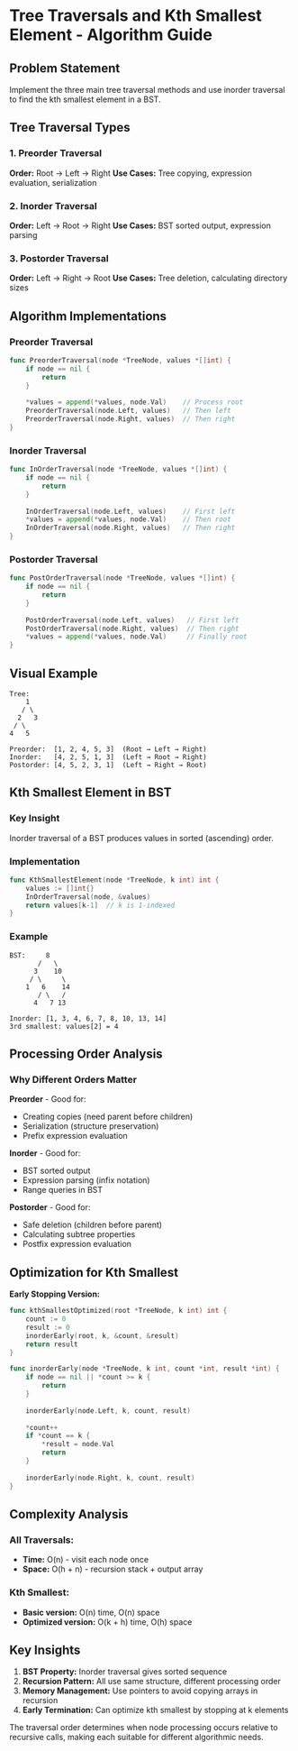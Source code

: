 # Tree Traversals and Kth Smallest Element - Algorithm Guide

## Problem Statement
Implement the three main tree traversal methods and use inorder traversal to find the kth smallest element in a BST.

## Tree Traversal Types

### 1. Preorder Traversal
**Order:** Root → Left → Right
**Use Cases:** Tree copying, expression evaluation, serialization

### 2. Inorder Traversal  
**Order:** Left → Root → Right
**Use Cases:** BST sorted output, expression parsing

### 3. Postorder Traversal
**Order:** Left → Right → Root
**Use Cases:** Tree deletion, calculating directory sizes

## Algorithm Implementations

### Preorder Traversal
```go
func PreorderTraversal(node *TreeNode, values *[]int) {
    if node == nil {
        return
    }
    
    *values = append(*values, node.Val)    // Process root
    PreorderTraversal(node.Left, values)   // Then left
    PreorderTraversal(node.Right, values)  // Then right
}
```

### Inorder Traversal
```go
func InOrderTraversal(node *TreeNode, values *[]int) {
    if node == nil {
        return
    }
    
    InOrderTraversal(node.Left, values)    // First left
    *values = append(*values, node.Val)    // Then root
    InOrderTraversal(node.Right, values)   // Then right
}
```

### Postorder Traversal
```go
func PostOrderTraversal(node *TreeNode, values *[]int) {
    if node == nil {
        return
    }
    
    PostOrderTraversal(node.Left, values)   // First left
    PostOrderTraversal(node.Right, values)  // Then right
    *values = append(*values, node.Val)     // Finally root
}
```

## Visual Example

```
Tree:
    1
   / \
  2   3
 / \
4   5

Preorder:  [1, 2, 4, 5, 3]  (Root → Left → Right)
Inorder:   [4, 2, 5, 1, 3]  (Left → Root → Right)  
Postorder: [4, 5, 2, 3, 1]  (Left → Right → Root)
```

## Kth Smallest Element in BST

### Key Insight
Inorder traversal of a BST produces values in sorted (ascending) order.

### Implementation
```go
func KthSmallestElement(node *TreeNode, k int) int {
    values := []int{}
    InOrderTraversal(node, &values)
    return values[k-1]  // k is 1-indexed
}
```

### Example
```
BST:     8
       /   \
      3    10
     / \     \
    1   6    14
       / \   /
      4   7 13

Inorder: [1, 3, 4, 6, 7, 8, 10, 13, 14]
3rd smallest: values[2] = 4
```

## Processing Order Analysis

### Why Different Orders Matter

**Preorder** - Good for:
- Creating copies (need parent before children)
- Serialization (structure preservation)
- Prefix expression evaluation

**Inorder** - Good for:
- BST sorted output
- Expression parsing (infix notation)
- Range queries in BST

**Postorder** - Good for:
- Safe deletion (children before parent)
- Calculating subtree properties
- Postfix expression evaluation

## Optimization for Kth Smallest

**Early Stopping Version:**
```go
func kthSmallestOptimized(root *TreeNode, k int) int {
    count := 0
    result := 0
    inorderEarly(root, k, &count, &result)
    return result
}

func inorderEarly(node *TreeNode, k int, count *int, result *int) {
    if node == nil || *count >= k {
        return
    }
    
    inorderEarly(node.Left, k, count, result)
    
    *count++
    if *count == k {
        *result = node.Val
        return
    }
    
    inorderEarly(node.Right, k, count, result)
}
```

## Complexity Analysis

### All Traversals:
- **Time:** O(n) - visit each node once
- **Space:** O(h + n) - recursion stack + output array

### Kth Smallest:
- **Basic version:** O(n) time, O(n) space
- **Optimized version:** O(k + h) time, O(h) space

## Key Insights

1. **BST Property:** Inorder traversal gives sorted sequence
2. **Recursion Pattern:** All use same structure, different processing order
3. **Memory Management:** Use pointers to avoid copying arrays in recursion
4. **Early Termination:** Can optimize kth smallest by stopping at k elements

The traversal order determines when node processing occurs relative to recursive calls, making each suitable for different algorithmic needs.